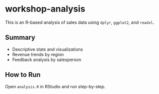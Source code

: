 # workshop-analysis

This is an R-based analysis of sales data using `dplyr`, `ggplot2`, and `readxl`.

## Summary
- Descriptive stats and visualizations
- Revenue trends by region
- Feedback analysis by salesperson

## How to Run
Open `analysis.R` in RStudio and run step-by-step.
